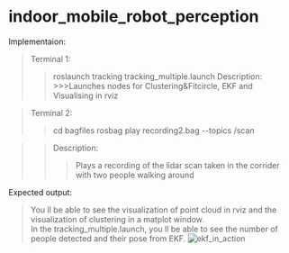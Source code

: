 # indoor_mobile_robot_perception

Implementaion:

>Terminal 1:
  >>roslaunch tracking tracking_multiple.launch
  >>Description:
    >>>Launches nodes for Clustering&Fitcircle, EKF and Visualising in rviz

>Terminal 2:  
  >>cd bagfiles
  >>rosbag play recording2.bag --topics /scan  

  >>Description:
>  >>Plays a recording of the lidar scan taken in the corrider with two people walking around


Expected output:

>You ll be able to see the visualization of point cloud in rviz and the visualization of clustering in a matplot window.  
>In the tracking_multiple.launch, you ll be able to see the number of people detected and their pose from EKF.
![ekf_in_action](https://github.com/BijoSebastian/indoor_mobile_robot_perception/assets/94777050/f3b60560-f8be-41f1-b0cf-dbde943fb55a)





